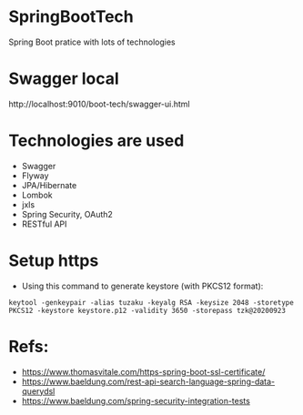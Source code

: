 # SpringBootTech
Spring Boot pratice with lots of technologies

# Swagger local
http://localhost:9010/boot-tech/swagger-ui.html

# Technologies are used
- Swagger
- Flyway
- JPA/Hibernate
- Lombok
- jxls
- Spring Security, OAuth2
- RESTful API

# Setup https
- Using this command to generate keystore (with PKCS12 format):
```
keytool -genkeypair -alias tuzaku -keyalg RSA -keysize 2048 -storetype PKCS12 -keystore keystore.p12 -validity 3650 -storepass tzk@20200923
```

# Refs:
- https://www.thomasvitale.com/https-spring-boot-ssl-certificate/
- https://www.baeldung.com/rest-api-search-language-spring-data-querydsl
- https://www.baeldung.com/spring-security-integration-tests